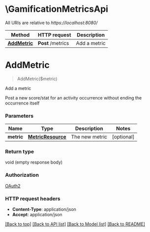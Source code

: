 # \GamificationMetricsApi

All URIs are relative to *https://localhost:8080/*

Method | HTTP request | Description
------------- | ------------- | -------------
[**AddMetric**](GamificationMetricsApi.md#AddMetric) | **Post** /metrics | Add a metric


# **AddMetric**
> AddMetric($metric)

Add a metric

Post a new score/stat for an activity occurrence without ending the occurrence itself


### Parameters

Name | Type | Description  | Notes
------------- | ------------- | ------------- | -------------
 **metric** | [**MetricResource**](MetricResource.md)| The new metric | [optional] 

### Return type

void (empty response body)

### Authorization

[OAuth2](../README.md#OAuth2)

### HTTP request headers

 - **Content-Type**: application/json
 - **Accept**: application/json

[[Back to top]](#) [[Back to API list]](../README.md#documentation-for-api-endpoints) [[Back to Model list]](../README.md#documentation-for-models) [[Back to README]](../README.md)

